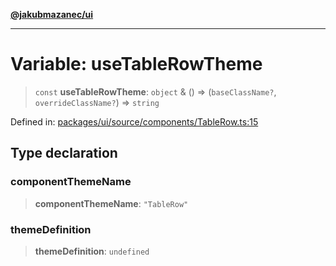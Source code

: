 [**@jakubmazanec/ui**](../README.md)

---

# Variable: useTableRowTheme

> `const` **useTableRowTheme**: `object` & () => (`baseClassName?`, `overrideClassName?`) =>
> `string`

Defined in:
[packages/ui/source/components/TableRow.ts:15](https://github.com/jakubmazanec/tools/blob/acfa246dbb1035f65efb7fa114167a3cbefca108/packages/ui/source/components/TableRow.ts#L15)

## Type declaration

### componentThemeName

> **componentThemeName**: `"TableRow"`

### themeDefinition

> **themeDefinition**: `undefined`
